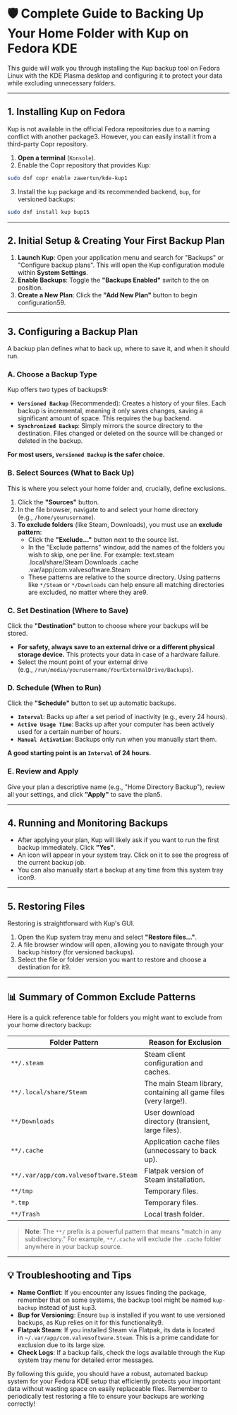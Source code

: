 
# 🛡️ Complete Guide to Backing Up Your Home Folder with Kup on Fedora KDE

This guide will walk you through installing the Kup backup tool on Fedora Linux with the KDE Plasma desktop and configuring it to protect your data while excluding unnecessary folders.

***

## **1. Installing Kup on Fedora**

Kup is not available in the official Fedora repositories due to a naming conflict with another package3. However, you can easily install it from a third-party Copr repository.

1. **Open a terminal** (`Konsole`).
2. Enable the Copr repository that provides Kup:
```bash
sudo dnf copr enable zawertun/kde-kup1
```
3. Install the `kup` package and its recommended backend, `bup`, for versioned backups:
```bash
sudo dnf install kup bup15
```

***

## **2. Initial Setup & Creating Your First Backup Plan**

1. **Launch Kup**: Open your application menu and search for "Backups" or "Configure backup plans". This will open the Kup configuration module within **System Settings**.
2. **Enable Backups**: Toggle the **"Backups Enabled"** switch to the on position.
3. **Create a New Plan**: Click the **"Add New Plan"** button to begin configuration59.

***

## **3. Configuring a Backup Plan**

A backup plan defines what to back up, where to save it, and when it should run.

### **A. Choose a Backup Type**

Kup offers two types of backups9:

- **`Versioned Backup`** (Recommended): Creates a history of your files. Each backup is incremental, meaning it only saves changes, saving a significant amount of space. This requires the `bup` backend.
- **`Synchronized Backup`**: Simply mirrors the source directory to the destination. Files changed or deleted on the source will be changed or deleted in the backup.

**For most users,&#160;`Versioned Backup`&#160;is the safer choice.**

### **B. Select Sources (What to Back Up)**

This is where you select your home folder and, crucially, define exclusions.

1. Click the **"Sources"** button.
2. In the file browser, navigate to and select your home directory (e.g., `/home/yourusername`).
3. **To exclude folders** (like Steam, Downloads), you must use an **exclude pattern**:
    - Click the **"Exclude..."** button next to the source list.
    - In the "Exclude patterns" window, add the names of the folders you wish to skip, one per line. For example:
text.steam
.local/share/Steam
Downloads
.cache
.var/app/com.valvesoftware.Steam
    - These patterns are relative to the source directory. Using patterns like `*/Steam` or `*/Downloads` can help ensure all matching directories are excluded, no matter where they are9.

### **C. Set Destination (Where to Save)**

Click the **"Destination"** button to choose where your backups will be stored.

- **For safety, always save to an external drive or a different physical storage device.** This protects your data in case of a hardware failure.
- Select the mount point of your external drive (e.g., `/run/media/yourusername/YourExternalDrive/Backups`).

### **D. Schedule (When to Run)**

Click the **"Schedule"** button to set up automatic backups.

- **`Interval`**: Backs up after a set period of inactivity (e.g., every 24 hours).
- **`Active Usage Time`**: Backs up after your computer has been actively used for a certain number of hours.
- **`Manual Activation`**: Backups only run when you manually start them.

**A good starting point is an&#160;`Interval`&#160;of 24 hours.**

### **E. Review and Apply**

Give your plan a descriptive name (e.g., "Home Directory Backup"), review all your settings, and click **"Apply"** to save the plan5.

***

## **4. Running and Monitoring Backups**

- After applying your plan, Kup will likely ask if you want to run the first backup immediately. Click **"Yes"**.
- An icon will appear in your system tray. Click on it to see the progress of the current backup job.
- You can also manually start a backup at any time from this system tray icon9.

***

## **5. Restoring Files**

Restoring is straightforward with Kup's GUI.

1. Open the Kup system tray menu and select **"Restore files..."**.
2. A file browser window will open, allowing you to navigate through your backup history (for versioned backups).
3. Select the file or folder version you want to restore and choose a destination for it9.

***

## **📊 Summary of Common Exclude Patterns**

Here is a quick reference table for folders you might want to exclude from your home directory backup:

| Folder Pattern | Reason for Exclusion |
| --- | --- |
| `**/.steam` | Steam client configuration and caches. |
| `**/.local/share/Steam` | The main Steam library, containing all game files (very large!). |
| `**/Downloads` | User download directory (transient, large files). |
| `**/.cache` | Application cache files (unnecessary to back up). |
| `**/.var/app/com.valvesoftware.Steam` | Flatpak version of Steam installation. |
| `**/tmp` | Temporary files. |
| `*.tmp` | Temporary files. |
| `**/Trash` | Local trash folder. |

> **Note**: The `**/` prefix is a powerful pattern that means "match in any subdirectory." For example, `**/.cache` will exclude the `.cache` folder anywhere in your backup source.

***

## **💡 Troubleshooting and Tips**

- **Name Conflict**: If you encounter any issues finding the package, remember that on some systems, the backup tool might be named `kup-backup` instead of just `kup`3.
- **Bup for Versioning**: Ensure `bup` is installed if you want to use versioned backups, as Kup relies on it for this functionality9.
- **Flatpak Steam**: If you installed Steam via Flatpak, its data is located in `~/.var/app/com.valvesoftware.Steam`. This is a prime candidate for exclusion due to its large size.
- **Check Logs**: If a backup fails, check the logs available through the Kup system tray menu for detailed error messages.

By following this guide, you should have a robust, automated backup system for your Fedora KDE setup that efficiently protects your important data without wasting space on easily replaceable files. Remember to periodically test restoring a file to ensure your backups are working correctly!